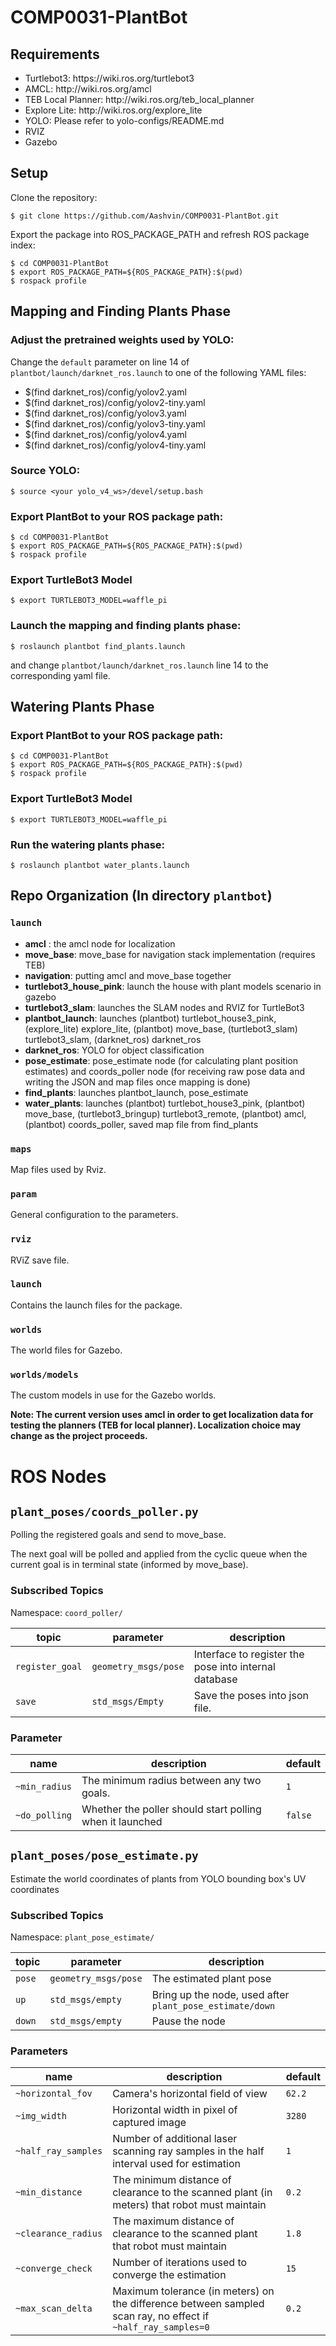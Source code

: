 # COMP0031-PlantBot


## Requirements
<ul>
  <li>Turtlebot3: https://wiki.ros.org/turtlebot3 </li>
  <li>AMCL: http://wiki.ros.org/amcl </li>
  <li>TEB Local Planner: http://wiki.ros.org/teb_local_planner </li>
  <li>Explore Lite: http://wiki.ros.org/explore_lite </li>
  <li>YOLO: Please refer to yolo-configs/README.md
  <li>RVIZ
  <li>Gazebo
</ul>

## Setup

Clone the repository:

```shell
$ git clone https://github.com/Aashvin/COMP0031-PlantBot.git
```

Export the package into ROS_PACKAGE_PATH and refresh ROS package index:

```shell
$ cd COMP0031-PlantBot
$ export ROS_PACKAGE_PATH=${ROS_PACKAGE_PATH}:$(pwd)
$ rospack profile
```

## Mapping and Finding Plants Phase

### Adjust the pretrained weights used by YOLO:

Change the `default` parameter on line 14 of `plantbot/launch/darknet_ros.launch` to one of the following YAML files:
<ul>
  <li> $(find darknet_ros)/config/yolov2.yaml </li>
  <li> $(find darknet_ros)/config/yolov2-tiny.yaml </li>
  <li> $(find darknet_ros)/config/yolov3.yaml </li>
  <li> $(find darknet_ros)/config/yolov3-tiny.yaml </li>
  <li> $(find darknet_ros)/config/yolov4.yaml </li>
  <li> $(find darknet_ros)/config/yolov4-tiny.yaml </li>
</ul>

### Source YOLO:

```shell
$ source <your yolo_v4_ws>/devel/setup.bash
```

### Export PlantBot to your ROS package path:

```shell
$ cd COMP0031-PlantBot
$ export ROS_PACKAGE_PATH=${ROS_PACKAGE_PATH}:$(pwd)
$ rospack profile
```

### Export TurtleBot3 Model
```shell
$ export TURTLEBOT3_MODEL=waffle_pi
```

### Launch the mapping and finding plants phase:

```shell
$ roslaunch plantbot find_plants.launch
```
and change `plantbot/launch/darknet_ros.launch` line 14 to the corresponding yaml file.

## Watering Plants Phase

### Export PlantBot to your ROS package path:

```shell
$ cd COMP0031-PlantBot
$ export ROS_PACKAGE_PATH=${ROS_PACKAGE_PATH}:$(pwd)
$ rospack profile
```

### Export TurtleBot3 Model
```shell
$ export TURTLEBOT3_MODEL=waffle_pi
```

### Run the watering plants phase:
```shell
$ roslaunch plantbot water_plants.launch
```

## Repo Organization (In directory `plantbot`)

### `launch`

+ **amcl** : the amcl node for localization
+ **move_base**: move_base for navigation stack implementation (requires TEB)
+ **navigation**: putting amcl and move_base together
+ **turtlebot3_house_pink**: launch the house with plant models scenario in gazebo
+ **turtlebot3_slam**: launches the SLAM nodes and RVIZ for TurtleBot3
+ **plantbot_launch**: launches (plantbot) turtlebot_house3_pink, (explore_lite) explore_lite, (plantbot) move_base, (turtlebot3_slam) turtlebot3_slam, (darknet_ros) darknet_ros
+ **darknet_ros**: YOLO for object classification
+ **pose_estimate**: pose_estimate node (for calculating plant position estimates) and coords_poller node (for receiving raw pose data and writing the JSON and map files once mapping is done)
+ **find_plants**: launches plantbot_launch, pose_estimate
+ **water_plants**: launches (plantbot) turtlebot_house3_pink, (plantbot) move_base, (turtlebot3_bringup) turtlebot3_remote, (plantbot) amcl, (plantbot) coords_poller, saved map file from find_plants

### `maps`

Map files used by Rviz.

### `param`

General configuration to the parameters.

### `rviz`

RViZ save file.

### `launch`

Contains the launch files for the package.

### `worlds`

The world files for Gazebo.

### `worlds/models`

The custom models in use for the Gazebo worlds.

**Note: The current version uses amcl in order to get localization data for testing the planners (TEB for local planner). Localization choice may change as the project proceeds.**


# ROS Nodes

## `plant_poses/coords_poller.py`

Polling the registered goals and send to move_base.

The next goal will be polled and applied from the cyclic queue when the current goal is in terminal state (informed by move_base).

### Subscribed Topics

Namespace: `coord_poller/`

|    topic   |  parameter |     description    |
| --- | --- | --- |
| `register_goal` | `geometry_msgs/pose` | Interface to register the pose into internal database |
| `save` | `std_msgs/Empty` | Save the poses into json file. |

### Parameter

| name  | description | default |
| -- | -- | -- | 
| `~min_radius` | The minimum radius between any two goals. | `1` |
| `~do_polling` | Whether the poller should start polling when it launched | `false` |

## `plant_poses/pose_estimate.py`

Estimate the world coordinates of plants from YOLO bounding box's UV coordinates

### Subscribed Topics

Namespace: `plant_pose_estimate/`

|    topic   |  parameter |     description    |
| --- | --- | --- |
|`pose` | `geometry_msgs/pose` | The estimated plant pose |
|`up`| `std_msgs/empty` | Bring up the node, used after `plant_pose_estimate/down`|
|`down`| `std_msgs/empty` | Pause the node |

### Parameters

| name | description | default |
|--|--|--|
| `~horizontal_fov` | Camera's horizontal field of view | `62.2` |
| `~img_width` | Horizontal width in pixel of captured image | `3280` |
| `~half_ray_samples` | Number of additional laser scanning ray samples in the half interval used for estimation | `1` |
| `~min_distance` | The minimum distance of clearance to the scanned plant (in meters) that robot must maintain  | `0.2` |
| `~clearance_radius` | The maximum distance of clearance to the scanned plant that robot must maintain | `1.8` |
| `~converge_check` | Number of iterations used to converge the estimation | `15` |
| `~max_scan_delta` | Maximum tolerance (in meters) on the difference between sampled scan ray, no effect if `~half_ray_samples=0` | `0.2` |
